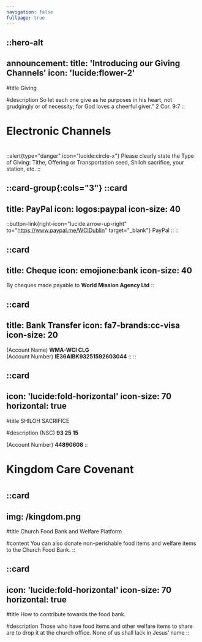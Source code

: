 ```yaml
---
navigation: false
fullpage: true
---
```



::hero-alt
---
announcement:
  title: 'Introducing our Giving Channels'
  icon: 'lucide:flower-2'
---

#title
Giving

#description
So let each one give as he purposes in his heart, not grudgingly or of necessity; for God loves a cheerful giver.” 2 Cor. 9:7
::




<!-- source: https://github.com/mfg888/Responsive-Tailwind-CSS-Grid/blob/main/index.html -->

<div class="text-center p-10">
    <h1 class="font-bold text-4xl mb-4">Electronic Channels</h1>
    <h1 class="text-3xl"></h1>
</div>

::alert{type="danger" icon="lucide:circle-x"}
  Please clearly state the Type of Giving: Tithe, Offering or Transportation seed, Shiloh sacrifice, your station, etc. 
::


::card-group{:cols="3"}
  ::card
  ---
  title: PayPal
  icon: logos:paypal
  icon-size: 40 
  ---
  ::button-link{right-icon="lucide:arrow-up-right" to="https://www.paypal.me/WCIDublin" target="_blank"}
  PayPal
  ::
  ::

  ::card
  ---
  title: Cheque
  icon: emojione:bank
  icon-size: 40
  ---
  By cheques made payable to **World Mission Agency Ltd**
  ::

  ::card
  ---
  title: Bank Transfer
  icon: fa7-brands:cc-visa
  icon-size: 20
  ---
  (Account Name) **WMA-WCI CLG** <br>
  (Account Number) **IE36AIBK93251592603044**
  ::
::


::card
---
icon: 'lucide:fold-horizontal'
icon-size: 70
horizontal: true
---

#title
SHILOH SACRIFICE

#description
(NSC) **93 25 15** <br>

(Account Number) **44890608**
::


<div class="text-center p-10">
    <h1 class="font-bold text-4xl mb-4">Kingdom Care Covenant</h1>
    <h1 class="text-3xl"></h1>
</div>


::card
---
img: /kingdom.png
---
#title
Church Food Bank and Welfare Platform

#content
You can also donate non-perishable food items and welfare items to the Church Food Bank.
::

::card
---
icon: 'lucide:fold-horizontal'
icon-size: 70
horizontal: true
---

#title
How to contribute towards the food bank.

#description
Those who have food items and other welfare items to share are to  drop  it  at  the church  office. None of us shall lack in Jesus’ name 
::